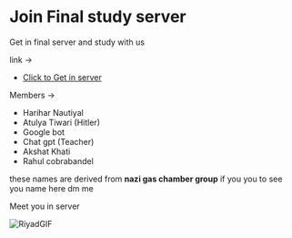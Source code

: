 # Join Final study server

Get in final server and study with us 

link -> 

- [Click to Get in server](https://discord.gg/jW7csReB)

Members ->

- Harihar Nautiyal
- Atulya Tiwari (Hitler)
- Google bot
- Chat gpt (Teacher)
- Akshat Khati
- Rahul cobrabandel

these names are derived from **nazi gas chamber group** if you you to see you name here dm me  

Meet you in server

![RiyadGIF](https://github.com/HariharNautiyal2/notes/assets/134691036/13fbb686-35aa-4ef6-9a4d-0c10163492e9)
